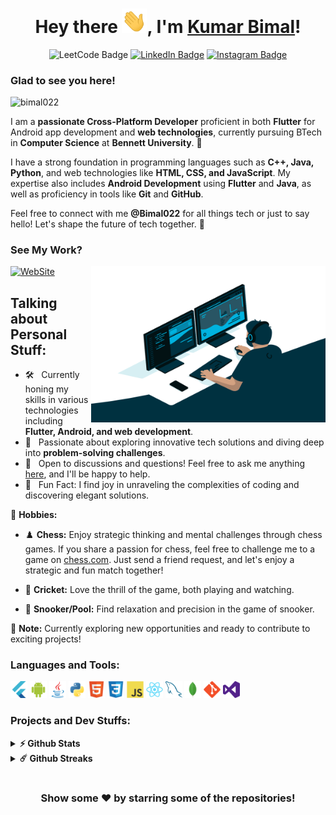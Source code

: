 <h1 align="center">Hey there <img src="gifs/Hi.gif" alt="Hi Gif" width="40"/>, I'm <a href="https://github.com/Bimal022/">Kumar Bimal</a>!</h1>

<p align="center">
  <img src="https://img.shields.io/badge/-LeetCode-FFA116?style=flat-square&logo=LeetCode&logoColor=white" alt="LeetCode Badge">
  <a href="https://www.linkedin.com/in/kumar-bimal-a2605b240/"><img src="https://img.shields.io/badge/-LinkedIn-0e76a8?style=flat-square&logo=Linkedin&logoColor=white" alt="LinkedIn Badge"></a>
  <a href="https://www.instagram.com/kumar._.bimal/"><img src="https://img.shields.io/badge/-Instagram-e4405f?style=flat-square&logo=Instagram&logoColor=white" alt="Instagram Badge"></a>
</p>

### Glad to see you here! &nbsp;
<p align="left">
  <img src="https://komarev.com/ghpvc/?username=bimal022&label=Profile%20views&color=0e75b6&style=flat" alt="bimal022" />
</p>

I am a **passionate Cross-Platform Developer** proficient in both **Flutter** for Android app development and **web technologies**, currently pursuing BTech in **Computer Science** at **Bennett University**. 🚀

I have a strong foundation in programming languages such as **C++, Java, Python**, and web technologies like **HTML, CSS, and JavaScript**. My expertise also includes **Android Development** using **Flutter** and **Java**, as well as proficiency in tools like **Git** and **GitHub**.

Feel free to connect with me **@Bimal022** for all things tech or just to say hello! Let's shape the future of tech together. 🌟

### See My Work?
<a href="https://bimal022.github.io/Portfolio/" target="_blank">
  <a href="https://teotiaaditya.github.io/Portfolio_Aditya/" target="_blank"><img src="https://img.icons8.com/bubbles/50/000000/web.png" title="WebSite" alt="WebSite"/></a>
</a>



<img align="right" height="250" width="375" alt="" src="gifs/code.gif"/>

## Talking about Personal Stuff:
- 🛠 &nbsp; Currently honing my skills in various technologies including **Flutter, Android, and web development**.
- 🚀 &nbsp; Passionate about exploring innovative tech solutions and diving deep into **problem-solving challenges**.
- 💬 &nbsp; Open to discussions and questions! Feel free to ask me anything [here](https://github.com/Bimal022/Bimal022/issues/1), and I'll be happy to help.
- 👾 &nbsp; Fun Fact: I find joy in unraveling the complexities of coding and discovering elegant solutions.

🌟 **Hobbies:**
- ♟️ **Chess:** Enjoy strategic thinking and mental challenges through chess games.
  If you share a passion for chess, feel free to challenge me to a game on [chess.com](https://www.chess.com/member/bimal002). Just send a friend request, and let's enjoy a strategic and fun match together!

- 🏏 **Cricket:** Love the thrill of the game, both playing and watching.
- 🎱 **Snooker/Pool:** Find relaxation and precision in the game of snooker.

📌 **Note:** Currently exploring new opportunities and ready to contribute to exciting projects!

### Languages and Tools:

<code title="Flutter"><img height="27" src="https://raw.githubusercontent.com/devicons/devicon/master/icons/flutter/flutter-original.svg" alt="Flutter"></code>
<code title="Android"><img height="27" src="https://raw.githubusercontent.com/devicons/devicon/master/icons/android/android-original.svg" alt="Android"></code>
<code title="Java"><img height="27" src="https://raw.githubusercontent.com/devicons/devicon/master/icons/java/java-original.svg" alt="Java"></code>
<code title="Python"><img height="27" src="https://raw.githubusercontent.com/devicons/devicon/master/icons/python/python-original.svg" alt="Python"></code>
<code title="HTML"><img height="27" src="https://raw.githubusercontent.com/devicons/devicon/master/icons/html5/html5-original.svg" alt="HTML"></code>
<code title="CSS"><img height="27" src="https://raw.githubusercontent.com/devicons/devicon/master/icons/css3/css3-original.svg" alt="CSS"></code>
<code title="JavaScript"><img height="27" src="https://raw.githubusercontent.com/devicons/devicon/master/icons/javascript/javascript-original.svg" alt="JavaScript"></code>
<code title="React"><img height="27" src="https://raw.githubusercontent.com/devicons/devicon/master/icons/react/react-original.svg" alt="React"></code>
<code title="MySQL"><img height="27" src="https://raw.githubusercontent.com/devicons/devicon/master/icons/mysql/mysql-original.svg" alt="MySQL"></code>
<code title="MongoDB"><img height="27" src="https://raw.githubusercontent.com/devicons/devicon/master/icons/mongodb/mongodb-original.svg" alt="MongoDB"></code>
<code title="Git"><img height="27" src="https://raw.githubusercontent.com/devicons/devicon/master/icons/git/git-original.svg" alt="Git"></code>
<code title="Visual Studio"><img height="27" src="https://raw.githubusercontent.com/devicons/devicon/master/icons/visualstudio/visualstudio-plain.svg" alt="Visual Studio"></code>
<!-- Add more languages and tools as per your expertise -->


### Projects and Dev Stuffs:

<details>
  <summary><b>⚡ Github Stats</b></summary>

  <br />
  <!-- Replace with your GitHub username -->
  <img height="180em" src="https://github-readme-stats.vercel.app/api?username=Bimal022&show_icons=true&hide_border=true&&count_private=true&include_all_commits=true" />
  <img height="180em" src="https://github-readme-stats.vercel.app/api/top-langs/?username=Bimal022&exclude_repo=KNN-Image-Classification&show_icons=true&hide_border=true&layout=compact&langs_count=8"/>
</details>

<details>
  <summary><b>☄️ Github Streaks</b></summary>

  <br />
  <!-- Replace with your GitHub username -->
  <img height="180em" src="https://github-readme-streak-stats.herokuapp.com/?user=Bimal022&hide_border=true" />
</details>

#

<div align="center">

### Show some ❤️ by starring some of the repositories!

</div>

